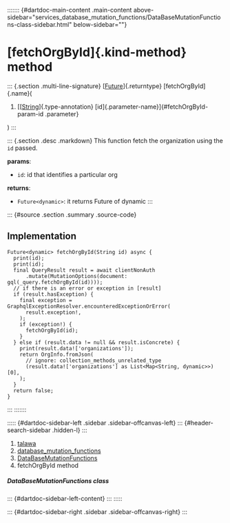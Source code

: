 ::::::: {#dartdoc-main-content .main-content above-sidebar="services_database_mutation_functions/DataBaseMutationFunctions-class-sidebar.html" below-sidebar=""}
<div>

# [fetchOrgById]{.kind-method} method

</div>

::: {.section .multi-line-signature}
[[Future](https://api.flutter.dev/flutter/dart-core/Future-class.html)]{.returntype}
[fetchOrgById]{.name}(

1.  [[[String](https://api.flutter.dev/flutter/dart-core/String-class.html)]{.type-annotation}
    [id]{.parameter-name}]{#fetchOrgById-param-id .parameter}

)
:::

::: {.section .desc .markdown}
This function fetch the organization using the `id` passed.

**params**:

-   `id`: id that identifies a particular org

**returns**:

-   `Future<dynamic>`: it returns Future of dynamic
:::

::: {#source .section .summary .source-code}
## Implementation

``` language-dart
Future<dynamic> fetchOrgById(String id) async {
  print(id);
  print(id);
  final QueryResult result = await clientNonAuth
      .mutate(MutationOptions(document: gql(_query.fetchOrgById(id))));
  // if there is an error or exception in [result]
  if (result.hasException) {
    final exception = GraphqlExceptionResolver.encounteredExceptionOrError(
      result.exception!,
    );
    if (exception!) {
      fetchOrgById(id);
    }
  } else if (result.data != null && result.isConcrete) {
    print(result.data!['organizations']);
    return OrgInfo.fromJson(
      // ignore: collection_methods_unrelated_type
      (result.data!['organizations'] as List<Map<String, dynamic>>)[0],
    );
  }
  return false;
}
```
:::
:::::::

::::: {#dartdoc-sidebar-left .sidebar .sidebar-offcanvas-left}
::: {#header-search-sidebar .hidden-l}
:::

1.  [talawa](../../index.html)
2.  [database_mutation_functions](../../services_database_mutation_functions/)
3.  [DataBaseMutationFunctions](../../services_database_mutation_functions/DataBaseMutationFunctions-class.html)
4.  fetchOrgById method

##### DataBaseMutationFunctions class

::: {#dartdoc-sidebar-left-content}
:::
:::::

::: {#dartdoc-sidebar-right .sidebar .sidebar-offcanvas-right}
:::
